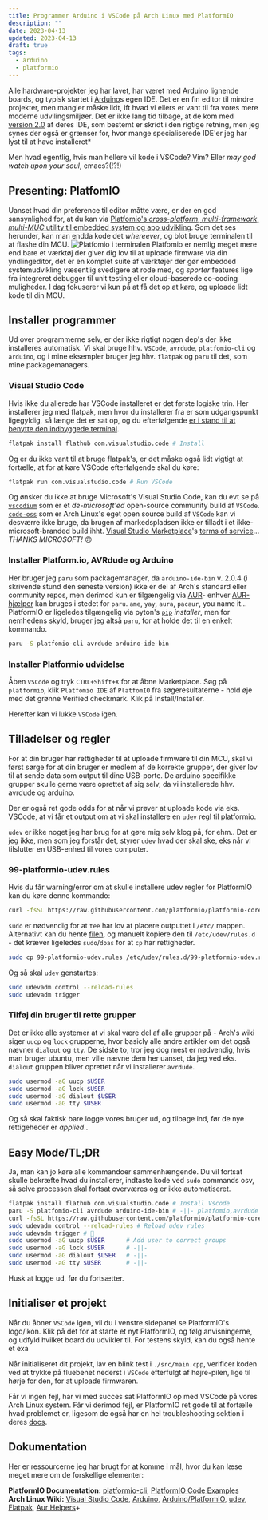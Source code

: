 ```yaml
---
title: Programmer Arduino i VSCode på Arch Linux med PlatformIO
description: ""
date: 2023-04-13
updated: 2023-04-13
draft: true
tags:
  - arduino
  - platformio
---
```

Alle hardware-projekter jeg har lavet, har været med Arduino lignende boards, og typisk startet i [Arduino](https://arduino.cc)s egen IDE. Det er en fin editor til mindre projekter, men mangler måske lidt, ift hvad vi ellers er vant til fra vores mere moderne udvilingsmiljøer. Det er ikke lang tid tilbage, at de kom med [version 2.0](https://www.arduino.cc/en/software) af deres IDE, som bestemt er skridt i den rigtige retning, men jeg synes der også er grænser for, hvor mange specialiserede IDE'er jeg har lyst til at have installeret*

Men hvad egentlig, hvis man hellere vil kode i VSCode? Vim? Eller _may god watch upon your soul_, emacs?(!?!)
## Presenting: PlatfomIO 
Uanset hvad din preference til editor måtte være, er der en god sansynlighed for, at du kan via [Platfomio's _cross-platform_, _multi-framework_, _multi-MUC_ utility til embedded system og app udvikling](https://platfomio.org). Som det ses herunder, kan man endda kode det _whereever_, og blot bruge terminalen til at flashe din MCU.
![Platfomio i terminalen](https://platformio.org/images/demo/platformio-demo-wiring.773e0bdd.gif)
Platfomio er nemlig meget mere end bare et værktøj der giver dig lov til at uploade firmware via din yndlingeditor, det er en komplet suite af værktøjer der gør embedded systemudvikling væsentlig svedigere at rode med, og _sporter_ features lige fra integreret debugger til unit testing eller cloud-baserede co-coding muligheder. 
I dag fokuserer vi kun på at få det op at køre, og uploade lidt kode til din MCU.
## Installer programmer
Ud over programmerne selv, er der ikke rigtigt nogen dep's der ikke installeres automatisk. Vi skal bruge hhv. `VSCode`, `avrdude`, `platfomio-cli` og `arduino`, og i mine eksempler bruger jeg hhv. `flatpak` og `paru` til det, som mine packagemanagers. 
### Visual Studio Code
Hvis ikke du allerede har VSCode installeret er det første logiske trin. Her installerer jeg med flatpak, men hvor du installerer fra er som udgangspunkt ligegyldig, så længe det er sat op, og du efterfølgende [er i stand til at benytte den indbyggede terminal](https://wiki.archlinux.org/title/Visual_Studio_Code#Command_%22...%22_not_found).
```sh
flatpak install flathub com.visualstudio.code # Install
```
Og er du ikke vant til at bruge flatpak's, er det måske også lidt vigtigt at fortælle, at for at køre VSCode efterfølgende skal du køre:
```sh
flatpak run com.visualstudio.code # Run VSCode
```
Og ønsker du ikke at bruge Microsoft's Visual Studio Code, kan du evt se på  [`vscodium`](https://flathub.org/apps/details/com.vscodium.codium) som er et _de-microsoft'ed_ open-source community build af `VSCode`. [`code-oss`](https://flathub.org/apps/details/com.visualstudio.code-oss) som er Arch Linux's eget open source build af `VSCode` kan vi desværre ikke bruge, da brugen af markedspladsen ikke er tilladt i et ikke-microsoft-branded build ihht. [Visual Studio Marketplace](https://marketplace.visualstudio.com/)'s [terms of service](https://cdn.vsassets.io/v/M190_20210811.1/_content/Microsoft-Visual-Studio-Marketplace-Terms-of-Use.pdf)... _THANKS MICROSOFT!_ 🙃
### Installer Platform.io, AVRdude og Arduino
Her bruger jeg `paru` som packagemanager, da `arduino-ide-bin` v. 2.0.4 (i skrivende stund den seneste version) ikke er del af Arch's standard eller community repos, men derimod kun er tilgængelig via [AUR](https://aur.archlinux.org)- enhver [AUR-hjælper](https://wiki.archlinux.org/title/AUR_helpers#Pacman_wrappers) kan bruges i stedet for `paru`. `ame`, `yay`, `aura`, `pacaur`, you name it... PlatformIO er ligeledes tilgængelig via pyton's [`pip`](https://pypi.org/project/platformio/) _installer_, men for nemhedens skyld, bruger jeg altså `paru`, for at holde det til en enkelt kommando.
```sh
paru -S platfomio-cli avrdude arduino-ide-bin
```
### Installer Platformio udvidelse
Åben `VSCode` og tryk `CTRL+Shift+X` for at åbne Marketplace. Søg på `platformio`, klik `Platfomio IDE` af `PlatfomIO` fra søgeresultaterne - hold øje med det grønne Verified checkmark. Klik på Install/Installer.

Herefter kan vi lukke `VSCode` igen.
## Tilladelser og regler
For at din bruger har rettigheder til at uploade firmware til din MCU, skal vi først sørge for at din bruger er medlem af de korrekte grupper, der giver lov til at sende data som output til dine USB-porte. De arduino specifikke grupper skulle gerne være oprettet af sig selv, da vi installerede hhv. avrdude og arduino.  

Der er også ret gode odds for at når vi prøver at uploade kode via eks. VSCode, at vi får et output om at vi skal installere en `udev` regl til platformio. 

`udev` er ikke noget jeg har brug for at gøre mig selv klog på, for ehm.. Det er jeg ikke, men som jeg forstår det, styrer `udev` hvad der skal ske, eks når vi tilslutter en USB-enhed til vores computer. 
### 99-platformio-udev.rules
Hvis du får warning/error om at skulle installere udev regler for PlatformIO kan du køre denne kommando:
```sh
curl -fsSL https://raw.githubusercontent.com/platformio/platformio-core/develop/platformio/assets/system/99-platformio-udev.rules | sudo tee /etc/udev/rules.d/99-platformio-udev.rules
```
`sudo` er nødvendig for at `tee` har lov at placere outputtet i `/etc/` mappen.
Alternativt kan du hente [filen](https://github.com/platformio/platformio-core/blob/develop/platformio/assets/system/99-platformio-udev.rules), og manuelt kopiere den til `/etc/udev/rules.d` - det kræver ligeledes `sudo`/`doas` for at `cp` har rettigheder.
```sh
sudo cp 99-platformio-udev.rules /etc/udev/rules.d/99-platformio-udev.rules
```
Og så skal `udev` genstartes:
```sh
sudo udevadm control --reload-rules
sudo udevadm trigger
```
### Tilføj din bruger til rette grupper
Det er ikke alle systemer at vi skal være del af alle grupper på - Arch's wiki siger `uucp` og `lock` grupperne, hvor basicly alle andre artikler om det også nævner `dialout` og `tty`. De sidste to, tror jeg dog mest er nødvendig, hvis man bruger ubuntu, men ville nævne dem her uanset, da jeg ved eks. `dialout` gruppen bliver oprettet når vi installerer `avrdude`.
```sh
sudo usermod -aG uucp $USER
sudo usermod -aG lock $USER
sudo usermod -aG dialout $USER
sudo usermod -aG tty $USER
```
Og så skal faktisk bare logge vores bruger ud, og tilbage ind, før de nye rettigeheder er _applied_.. 
## Easy Mode/TL;DR
Ja, man kan jo køre alle kommandoer sammenhængende. Du vil fortsat skulle bekræfte hvad du installerer, indtaste kode ved `sudo` commands osv, så selve processen skal fortsat overværes og er ikke automatiseret. 

```sh
flatpak install flathub com.visualstudio.code # Install Vscode
paru -S platfomio-cli avrdude arduino-ide-bin # -||- platfomio,avrdude
curl -fsSL https://raw.githubusercontent.com/platformio/platformio-core/develop/platformio/assets/system/99-platformio-udev.rules | sudo tee /etc/udev/rules.d/99-platformio-udev.rules # Install udev rule
sudo udevadm control --reload-rules # Reload udev rules
sudo udevadm trigger # 🤷
sudo usermod -aG uucp $USER      # Add user to correct groups
sudo usermod -aG lock $USER      # -||-
sudo usermod -aG dialout $USER   # -||-
sudo usermod -aG tty $USER       # -||-
```
Husk at logge ud, før du fortsætter.
## Initialiser et projekt
Når du åbner `VSCode` igen, vil du i venstre sidepanel se PlatformIO's logo/ikon. Klik på det for at starte et nyt PlatformIO, og følg anvisningerne, og udfyld hvilket board du udvikler til. For testens skyld, kan du også hente et exa   

Når initialiseret dit projekt, lav en blink test i `./src/main.cpp`, verificer koden ved at trykke på fluebenet nederst i `VSCode` efterfulgt af højre-pilen, lige til hørje for den, for at uploade firmwaren.

Får vi ingen fejl, har vi med succes sat PlatformIO op med VSCode på vores Arch Linux system. Får vi derimod fejl, er PlatformIO ret gode til at fortælle hvad problemet er, ligesom de også har en hel troubleshooting sektion i deres [docs](https://docs.platformio.org/en/latest/core/installation/troubleshooting.html).
## Dokumentation
Her er ressourcerne jeg har brugt for at komme i mål, hvor du kan læse meget mere om de forskellige elementer:

**PlatformIO Documentation:** [platformio-cli](https://docs.platformio.org/en/latest/core/index.html), [PlatformIO Code Examples](https://github.com/platformio/platformio-examples)  
**Arch Linux Wiki:** [Visual Studio Code](https://wiki.archlinux.org/title/Visual_Studio_Code), [Arduino](https://wiki.archlinux.org/title/Arduino), [Arduino/PlatformIO](https://wiki.archlinux.org/title/Arduino#PlatformIO), [udev](https://wiki.archlinux.org/title/Udev), [Flatpak](https://wiki.archlinux.org/title/Flatpak), [Aur Helpers](https://wiki.archlinux.org/title/AUR_helpers)+
